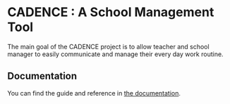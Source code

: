 # CADENCE : A School Management Tool

The main goal of the CADENCE project is to allow teacher and school manager to easily communicate and manage their every day work routine.

## Documentation

You can find the guide and reference in [the documentation](./docs/README.md).
